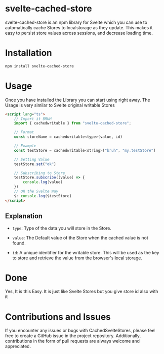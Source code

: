 # svelte-cached-store

svelte-cached-store is an npm library for Svelte which you can use to automatically cache Stores to localstorage as they update. This makes it easy to persist store values across sessions, and decrease loading time.

# Installation

```bash
npm install svelte-cached-store
```

# Usage

Once you have installed the Library you can start using right away.
The Usage is very similar to Svelte original writable Stores

```html
<script lang="ts">
    // Import it BRUH
    import { cachedwritable } from "svelte-cached-store";

    // Format
    const storeName = cachedwritable<type>(value, id)

    // Example
    const testStore = cachedwritable<string>("bruh", "my.testStore")

    // Setting Value
    testStore.set("ok")

    // Subscribing to Store
    testStore.subscribe((value) => {
        console.log(value)
    })
    // OR the Svelte Way
    $: console.log($testStore)
</script>
```

## Explanation

- `type`: Type of the data you will store in the Store.

- `value`: The Default value of the Store when the cached value is 
not found.

- `id`: A unique identifier for the writable store. This will be used as the key to store and retrieve the value from the browser's local storage.

# Done
Yes, It is this Easy. It is just like Svelte Stores but you give store id also with it

# Contributions and Issues
If you encounter any issues or bugs with CachedSvelteStores, please feel free to create a GitHub issue in the project repository. Additionally, contributions in the form of pull requests are always welcome and appreciated.